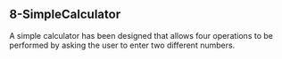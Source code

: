 ## 8-SimpleCalculator
A simple calculator has been designed that allows four operations to be performed by asking the user to enter two different numbers.
